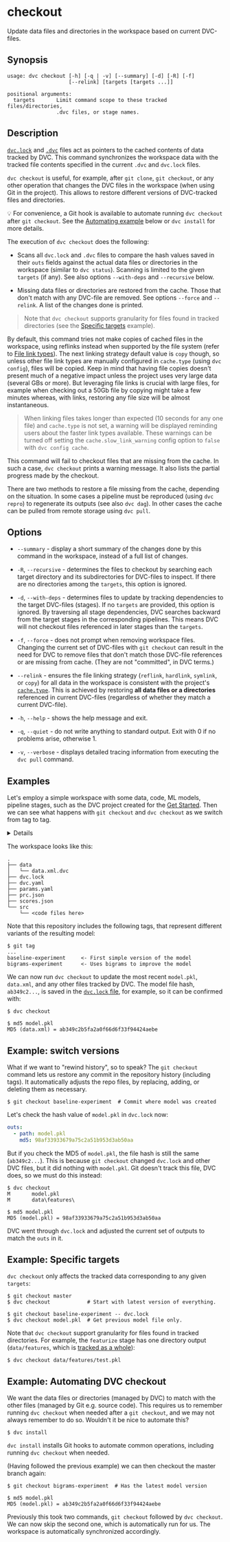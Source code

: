# checkout

Update data files and directories in the <abbr>workspace</abbr> based on current
DVC-files.

## Synopsis

```usage
usage: dvc checkout [-h] [-q | -v] [--summary] [-d] [-R] [-f]
                    [--relink] [targets [targets ...]]

positional arguments:
  targets       Limit command scope to these tracked files/directories,
                .dvc files, or stage names.
```

## Description

[`dvc.lock`](/doc/user-guide/dvc-files-and-directories#dvclock-file) and
[`.dvc`](/doc/user-guide/dvc-files-and-directories#dvc-files) files act as
pointers to the <abbr>cached</abbr> contents of data tracked by DVC. This
command synchronizes the workspace data with the tracked file contents specified
in the current `.dvc` and `dvc.lock` files.

`dvc checkout` is useful, for example, after `git clone`, `git checkout`, or any
other operation that changes the DVC files in the <abbr>workspace</abbr> (when
using Git in the <abbr>project</abbr>). This allows to restore different
versions of DVC-tracked files and directories.

💡 For convenience, a Git hook is available to automate running `dvc checkout`
after `git checkout`. See the
[Automating example](#example-automating-dvc-checkout) below or `dvc install`
for more details.

The execution of `dvc checkout` does the following:

- Scans all `dvc.lock` and `.dvc` files to compare the hash values saved in
  their `outs` fields against the actual data files or directories in the
  workspace (similar to `dvc status`). Scanning is limited to the given
  `targets` (if any). See also options `--with-deps` and `--recursive` below.

- Missing data files or directories are restored from the cache. Those that
  don't match with any DVC-file are removed. See options `--force` and
  `--relink`. A list of the changes done is printed.

> Note that `dvc checkout` supports granularity for files found in tracked
> directories (see the
> [Specific targets](/doc/command-reference/status#example-specific-targets)
> example).

By default, this command tries not make copies of cached files in the workspace,
using reflinks instead when supported by the file system (refer to
[File link types](/doc/user-guide/large-dataset-optimization#file-link-types-for-the-dvc-cache)).
The next linking strategy default value is `copy` though, so unless other file
link types are manually configured in `cache.type` (using `dvc config`), files
will be copied. Keep in mind that having file copies doesn't present much of a
negative impact unless the project uses very large data (several GBs or more).
But leveraging file links is crucial with large files, for example when checking
out a 50Gb file by copying might take a few minutes whereas, with links,
restoring any file size will be almost instantaneous.

> When linking files takes longer than expected (10 seconds for any one file)
> and `cache.type` is not set, a warning will be displayed reminding users about
> the faster link types available. These warnings can be turned off setting the
> `cache.slow_link_warning` config option to `false` with `dvc config cache`.

This command will fail to checkout files that are missing from the cache. In
such a case, `dvc checkout` prints a warning message. It also lists the partial
progress made by the checkout.

There are two methods to restore a file missing from the cache, depending on the
situation. In some cases a pipeline must be reproduced (using `dvc repro`) to
regenerate its outputs (see also `dvc dag`). In other cases the cache can be
pulled from remote storage using `dvc pull`.

## Options

- `--summary` - display a short summary of the changes done by this command in
  the workspace, instead of a full list of changes.

- `-R`, `--recursive` - determines the files to checkout by searching each
  target directory and its subdirectories for DVC-files to inspect. If there are
  no directories among the `targets`, this option is ignored.

- `-d`, `--with-deps` - determines files to update by tracking dependencies to
  the target DVC-files (stages). If no `targets` are provided, this option is
  ignored. By traversing all stage dependencies, DVC searches backward from the
  target stages in the corresponding pipelines. This means DVC will not checkout
  files referenced in later stages than the `targets`.

- `-f`, `--force` - does not prompt when removing workspace files. Changing the
  current set of DVC-files with `git checkout` can result in the need for DVC to
  remove files that don't match those DVC-file references or are missing from
  cache. (They are not "committed", in DVC terms.)

- `--relink` - ensures the file linking strategy (`reflink`, `hardlink`,
  `symlink`, or `copy`) for all data in the workspace is consistent with the
  project's [`cache.type`](/doc/command-reference/config#cache). This is
  achieved by restoring **all data files or a directories** referenced in
  current DVC-files (regardless of whether they match a current DVC-file).

- `-h`, `--help` - shows the help message and exit.

- `-q`, `--quiet` - do not write anything to standard output. Exit with 0 if no
  problems arise, otherwise 1.

- `-v`, `--verbose` - displays detailed tracing information from executing the
  `dvc pull` command.

## Examples

Let's employ a simple <abbr>workspace</abbr> with some data, code, ML models,
pipeline stages, such as the <abbr>DVC project</abbr> created for the
[Get Started](/doc/tutorials/get-started). Then we can see what happens with
`git checkout` and `dvc checkout` as we switch from tag to tag.

<details>

### Click and expand to setup the project

Start by cloning our example repo if you don't already have it:

```dvc
$ git clone https://github.com/iterative/example-get-started
$ cd example-get-started
$ dvc fetch -aT
```

We run `dvc fetch` with the `-aT` flags to get the DVC-tracked data from all Git
branches and tags from [remote storage](/doc/command-reference/remote) to the
<abbr>cache</abbr>. This way it's all available for the `checkout` examples
below.

</details>

The workspace looks like this:

```dvc
.
├── data
│   └── data.xml.dvc
├── dvc.lock
├── dvc.yaml
├── params.yaml
├── prc.json
├── scores.json
└── src
    └── <code files here>
```

Note that this repository includes the following tags, that represent different
variants of the resulting model:

```dvc
$ git tag
...
baseline-experiment     <- First simple version of the model
bigrams-experiment      <- Uses bigrams to improve the model
```

We can now run `dvc checkout` to update the most recent `model.pkl`, `data.xml`,
and any other files tracked by DVC. The model file hash, `ab349c2...`, is saved
in the
[`dvc.lock` file](/doc/user-guide/dvc-files-and-directories#dvclock-file), for
example, so it can be confirmed with:

```dvc
$ dvc checkout

$ md5 model.pkl
MD5 (data.xml) = ab349c2b5fa2a0f66d6f33f94424aebe
```

## Example: switch versions

What if we want to "rewind history", so to speak? The `git checkout` command
lets us restore any commit in the repository history (including tags). It
automatically adjusts the repo files, by replacing, adding, or deleting them as
necessary.

```dvc
$ git checkout baseline-experiment  # Commit where model was created
```

Let's check the hash value of `model.pkl` in `dvc.lock` now:

```yaml
outs:
  - path: model.pkl
    md5: 98af33933679a75c2a51b953d3ab50aa
```

But if you check the MD5 of `model.pkl`, the file hash is still the same
(`ab349c2...`). This is because `git checkout` changed `dvc.lock` and other DVC
files, but it did nothing with `model.pkl`. Git doesn't track this file, DVC
does, so we must do this instead:

```dvc
$ dvc checkout
M       model.pkl
M       data\features\

$ md5 model.pkl
MD5 (model.pkl) = 98af33933679a75c2a51b953d3ab50aa
```

DVC went through `dvc.lock` and adjusted the current set of <abbr>outputs</abbr>
to match the `outs` in it.

## Example: Specific targets

`dvc checkout` only affects the tracked data corresponding to any given
`targets`:

```dvc
$ git checkout master
$ dvc checkout            # Start with latest version of everything.

$ git checkout baseline-experiment -- dvc.lock
$ dvc checkout model.pkl  # Get previous model file only.
```

Note that `dvc checkout` support granularity for files found in tracked
directories. For example, the `featurize` stage has one directory output
(`data/features`, which is
[tracked as a whole](/doc/command-reference/add#example-directory)):

```dvc
$ dvc checkout data/features/test.pkl
```

## Example: Automating DVC checkout

We want the data files or directories (managed by DVC) to match with the other
files (managed by Git e.g. source code). This requires us to remember running
`dvc checkout` when needed after a `git checkout`, and we may not always
remember to do so. Wouldn't it be nice to automate this?

```dvc
$ dvc install
```

`dvc install` installs Git hooks to automate common operations, including
running `dvc checkout` when needed.

(Having followed the previous example) we can then checkout the master branch
again:

```dvc
$ git checkout bigrams-experiment  # Has the latest model version

$ md5 model.pkl
MD5 (model.pkl) = ab349c2b5fa2a0f66d6f33f94424aebe
```

Previously this took two commands, `git checkout` followed by `dvc checkout`. We
can now skip the second one, which is automatically run for us. The workspace is
automatically synchronized accordingly.
